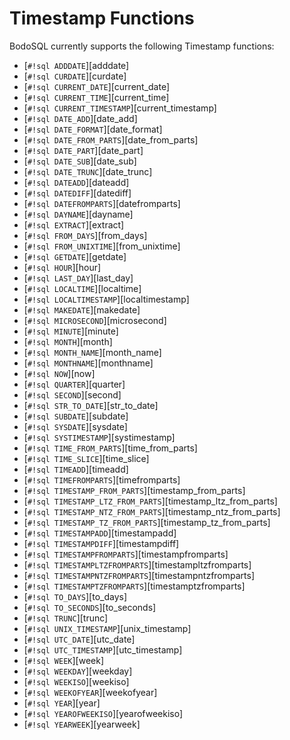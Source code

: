 
# Timestamp Functions

BodoSQL currently supports the following Timestamp functions:

- [`#!sql ADDDATE`][adddate]
- [`#!sql CURDATE`][curdate]
- [`#!sql CURRENT_DATE`][current_date]
- [`#!sql CURRENT_TIME`][current_time]
- [`#!sql CURRENT_TIMESTAMP`][current_timestamp]
- [`#!sql DATE_ADD`][date_add]
- [`#!sql DATE_FORMAT`][date_format]
- [`#!sql DATE_FROM_PARTS`][date_from_parts]
- [`#!sql DATE_PART`][date_part]
- [`#!sql DATE_SUB`][date_sub]
- [`#!sql DATE_TRUNC`][date_trunc]
- [`#!sql DATEADD`][dateadd]
- [`#!sql DATEDIFF`][datediff]
- [`#!sql DATEFROMPARTS`][datefromparts]
- [`#!sql DAYNAME`][dayname]
- [`#!sql EXTRACT`][extract]
- [`#!sql FROM_DAYS`][from_days]
- [`#!sql FROM_UNIXTIME`][from_unixtime]
- [`#!sql GETDATE`][getdate]
- [`#!sql HOUR`][hour]
- [`#!sql LAST_DAY`][last_day]
- [`#!sql LOCALTIME`][localtime]
- [`#!sql LOCALTIMESTAMP`][localtimestamp]
- [`#!sql MAKEDATE`][makedate]
- [`#!sql MICROSECOND`][microsecond]
- [`#!sql MINUTE`][minute]
- [`#!sql MONTH`][month]
- [`#!sql MONTH_NAME`][month_name]
- [`#!sql MONTHNAME`][monthname]
- [`#!sql NOW`][now]
- [`#!sql QUARTER`][quarter]
- [`#!sql SECOND`][second]
- [`#!sql STR_TO_DATE`][str_to_date]
- [`#!sql SUBDATE`][subdate]
- [`#!sql SYSDATE`][sysdate]
- [`#!sql SYSTIMESTAMP`][systimestamp]
- [`#!sql TIME_FROM_PARTS`][time_from_parts]
- [`#!sql TIME_SLICE`][time_slice]
- [`#!sql TIMEADD`][timeadd]
- [`#!sql TIMEFROMPARTS`][timefromparts]
- [`#!sql TIMESTAMP_FROM_PARTS`][timestamp_from_parts]
- [`#!sql TIMESTAMP_LTZ_FROM_PARTS`][timestamp_ltz_from_parts]
- [`#!sql TIMESTAMP_NTZ_FROM_PARTS`][timestamp_ntz_from_parts]
- [`#!sql TIMESTAMP_TZ_FROM_PARTS`][timestamp_tz_from_parts]
- [`#!sql TIMESTAMPADD`][timestampadd]
- [`#!sql TIMESTAMPDIFF`][timestampdiff]
- [`#!sql TIMESTAMPFROMPARTS`][timestampfromparts]
- [`#!sql TIMESTAMPLTZFROMPARTS`][timestampltzfromparts]
- [`#!sql TIMESTAMPNTZFROMPARTS`][timestampntzfromparts]
- [`#!sql TIMESTAMPTZFROMPARTS`][timestamptzfromparts]
- [`#!sql TO_DAYS`][to_days]
- [`#!sql TO_SECONDS`][to_seconds]
- [`#!sql TRUNC`][trunc]
- [`#!sql UNIX_TIMESTAMP`][unix_timestamp]
- [`#!sql UTC_DATE`][utc_date]
- [`#!sql UTC_TIMESTAMP`][utc_timestamp]
- [`#!sql WEEK`][week]
- [`#!sql WEEKDAY`][weekday]
- [`#!sql WEEKISO`][weekiso]
- [`#!sql WEEKOFYEAR`][weekofyear]
- [`#!sql YEAR`][year]
- [`#!sql YEAROFWEEKISO`][yearofweekiso]
- [`#!sql YEARWEEK`][yearweek]
